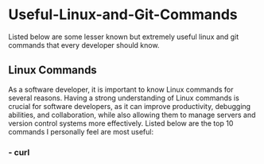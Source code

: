 # Useful-Linux-and-Git-Commands
Listed below are some lesser known but extremely useful linux and git commands that every developer should know.
## Linux Commands
As a software developer, it is important to know Linux commands for several reasons. Having a strong understanding of Linux commands is crucial for software developers, as it can improve productivity, debugging abilities, and collaboration, while also allowing them to manage servers and version control systems more effectively.
Listed below are the top 10 commands I personally feel are most useful:
### - curl
